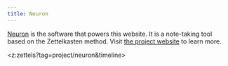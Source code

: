 ```yaml
---
title: Neuron
---
```


[Neuron](https://neuron.zettel.page/) is the software that powers this website. It is a note-taking tool based on the Zettelkasten method. Visit [the project website](https://neuron.zettel.page/) to learn more.

<z:zettels?tag=project/neuron&timeline>

